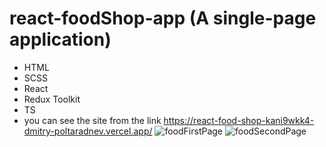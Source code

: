 # react-foodShop-app (A single-page application)
- HTML
- SCSS
- React
- Redux Toolkit
- TS
- you can see the site from the link https://react-food-shop-kani9wkk4-dmitry-poltaradnev.vercel.app/
![foodFirstPage](https://github.com/Dmitry-Poltaradnev/react-foodShop-app/assets/69635151/2f2c4a3a-ff2b-453f-bed2-c97b35fab042)
![foodSecondPage](https://github.com/Dmitry-Poltaradnev/react-foodShop-app/assets/69635151/e5d0aa54-a445-4986-aae2-8616e4661cca)
